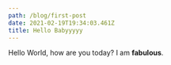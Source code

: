 ```yaml
---
path: /blog/first-post
date: 2021-02-19T19:34:03.461Z
title: Hello Babyyyyy
---
```

Hello World, how are you today? I am **fabulous**.
